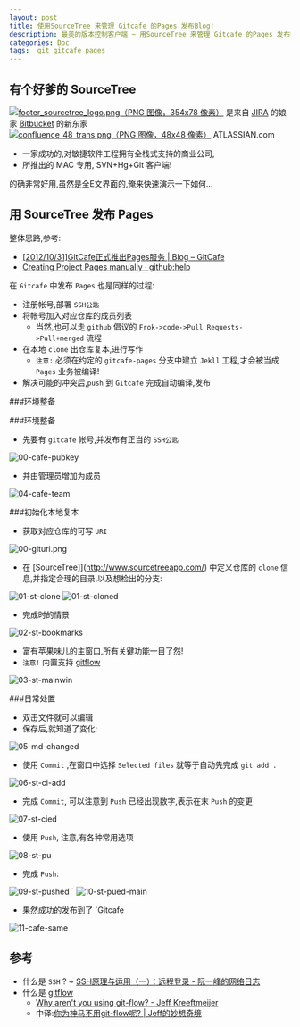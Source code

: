 ```yaml
---
layout: post
title: 使用SourceTree 来管理 Gitcafe 的Pages 发布Blog!
description: 最美的版本控制客户端 ~ 用SourceTree 来管理 Gitcafe 的Pages 发布Blog!
categories: Doc
tags:  git gitcafe pages
---
```




有个好爹的 SourceTree
------------------------------

[![footer_sourcetree_logo.png（PNG 图像，354x78 像素）](http://www.sourcetreeapp.com/img/footer_sourcetree_logo.png)](http://www.sourcetreeapp.com/)
是来自 [JIRA](http://www.atlassian.com/software/jira/overview) 的娘家
[Bitbucket](https://bitbucket.org/) 的新东家
[![confluence_48_trans.png（PNG 图像，48x48 像素）](https://confluence.atlassian.com/images/logo/confluence_48_trans.png)](http://www.atlassian.com/) ATLASSIAN.com

- 一家成功的,对敏捷软件工程拥有全栈式支持的商业公司,
- 所推出的 MAC 专用, SVN+Hg+Git 客户端!

的确非常好用,虽然是全E文界面的,俺来快速演示一下如何...


用 SourceTree 发布 Pages
------------------------------

整体思路,参考:

- [[2012/10/31]GitCafe正式推出Pages服务 | Blog – GitCafe](http://blog.gitcafe.com/116.html)
- [Creating Project Pages manually · github:help](https://help.github.com/articles/creating-project-pages-manually)


在 `Gitcafe` 中发布 `Pages` 也是同样的过程:

+ 注册帐号,部署 `SSH公匙`
+ 将帐号加入对应仓库的成员列表
    - 当然,也可以走 `github` 倡议的 `Frok->code->Pull Requests->Pull+merged` 流程
+ 在本地 `clone` 出仓库复本,进行写作
    - `注意:` 必须在约定的 `gitcafe-pages` 分支中建立 `Jekll` 工程,才会被当成 `Pages` 业务被编译!
+ 解决可能的冲突后,`push` 到 `Gitcafe` 完成自动编译,发布



###环境整备


###环境整备

- 先要有 `gitcafe` 帐号,并发布有正当的 `SSH公匙`

![00-cafe-pubkey](/img/sourcetree/00-cafe-pubkey.png)

- 并由管理员增加为成员

![04-cafe-team](/img/sourcetree/04-cafe-team.png)


###初始化本地复本

- 获取对应仓库的可写 `URI`

![00-gituri.png](/img/sourcetree/00-gituri.png)

- 在 [SourceTree]](http://www.sourcetreeapp.com/) 中定义仓库的 `clone` 信息,并指定合理的目录,以及想检出的分支:

![01-st-clone](/img/sourcetree/01-st-clone.png)
![01-st-cloned](/img/sourcetree/01-st-cloned.png)

- 完成时的情景

![02-st-bookmarks](/img/sourcetree/02-st-bookmarks.png)

- 富有苹果味儿的主窗口,所有关键功能一目了然!
- `注意!` 内置支持 [gitflow](https://github.com/nvie/gitflow)

![03-st-mainwin](/img/sourcetree/03-st-mainwin.png)


###日常处置

- 双击文件就可以编辑
- 保存后,就知道了变化:

![05-md-changed](/img/sourcetree/05-md-changed.png)

- 使用 `Commit` ,在窗口中选择 `Selected files` 就等于自动先完成 `git add .`

![06-st-ci-add](/img/sourcetree/06-st-ci-add.png)

- 完成 `Commit`, 可以注意到 `Push` 已经出现数字,表示在末 `Push` 的变更

![07-st-cied](/img/sourcetree/07-st-cied.png)

- 使用 `Push`, 注意,有各种常用选项

![08-st-pu](/img/sourcetree/08-st-pu.png)

- 完成 `Push`:

![09-st-pushed](/img/sourcetree/09-st-pushed.png)
`
![10-st-pued-main](/img/sourcetree/10-st-pued-main.png)


- 果然成功的发布到了 `Gitcafe

![11-cafe-same](/img/sourcetree/11-cafe-same.png)



参考
------------------------------

- 什么是 `SSH` ? ~ [SSH原理与运用（一）：远程登录 - 阮一峰的网络日志](http://www.ruanyifeng.com/blog/2011/12/ssh_remote_login.html)
- 什么是 [gitflow](https://github.com/nvie/gitflow)
    - [Why aren't you using git-flow? - Jeff Kreeftmeijer](http://jeffkreeftmeijer.com/2010/why-arent-you-using-git-flow/)
    - 中译:[你为神马不用git-flow呢? | Jeff的妙想奇境](http://www.jeffkit.info/2010/12/860/)
